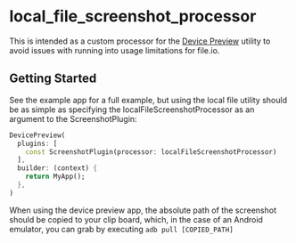 # local_file_screenshot_processor

This is intended as a custom processor for the [Device Preview](https://pub.dev/packages/device_preview) utility to avoid issues with running into usage limitations for file.io.

## Getting Started

See the example app for a full example, but using the local file utility should be as simple as specifying the localFileScreenshotProcessor as an argument to the ScreenshotPlugin:

``` dart
DevicePreview(
  plugins: [
    const ScreenshotPlugin(processor: localFileScreenshotProcessor)
  ],
  builder: (context) {
    return MyApp();
  },
)
```

When using the device preview app, the absolute path of the screenshot should be copied to your clip board, which, in the case of an Android emulator, you can grab by executing `adb pull [COPIED_PATH]`

